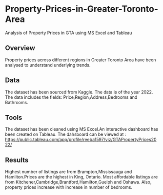 # Property-Prices-in-Greater-Toronto-Area
Analysis of Property Prices in GTA using MS Excel and Tableau

## Overview

Property prices across different regions in Greater Toronto Area have been analysed to understand underlying trends.

## Data

The dataset has been sourced from Kaggle. The data is of the year 2022.
The data includes the fields:
Price,Region,Address,Bedrooms and Bathrooms.

## Tools

The dataset has been cleaned using MS Excel.An interactive dashboard has been created on Tableau. 
The dahsboard can be viewed at :
https://public.tableau.com/app/profile/reeba1597/viz/GTAPropertyPrices2022/

## Results

Highest number of listings are from Brampton,Mississauga and Hamilton.Prices are the highest in King, Ontario.
Most affordable listings are from Kitchener,Cambridge,Brantford,Hamilton,Guelph and Oshawa.
Also, property prices increase with increase in number of bedrooms.


